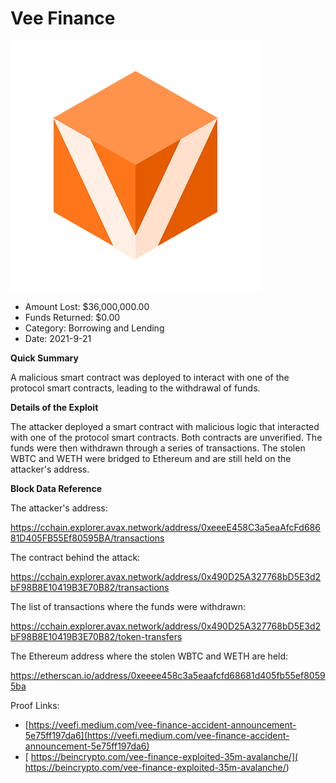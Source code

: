 # Vee Finance
![Vee Finance](/rektimages/Vee-Finance.png)
- Amount Lost: $36,000,000.00
- Funds Returned: $0.00
- Category: Borrowing and Lending
- Date: 2021-9-21

**Quick Summary**

A malicious smart contract was deployed to interact with one of the protocol smart contracts, leading to the withdrawal of funds.

  


 **Details of the Exploit**

The attacker deployed a smart contract with malicious logic that interacted with one of the protocol smart contracts. Both contracts are unverified. The funds were then withdrawn through a series of transactions. The stolen WBTC and WETH were bridged to Ethereum and are still held on the attacker's address.

  


 **Block Data Reference**

The attacker's address:

https://cchain.explorer.avax.network/address/0xeeeE458C3a5eaAfcFd68681D405FB55Ef80595BA/transactions

  


The contract behind the attack:

https://cchain.explorer.avax.network/address/0x490D25A327768bD5E3d2bF98B8E10419B3E70B82/transactions

  


The list of transactions where the funds were withdrawn:

https://cchain.explorer.avax.network/address/0x490D25A327768bD5E3d2bF98B8E10419B3E70B82/token-transfers

  


The Ethereum address where the stolen WBTC and WETH are held:

https://etherscan.io/address/0xeeee458c3a5eaafcfd68681d405fb55ef80595ba


Proof Links:
- [https://veefi.medium.com/vee-finance-accident-announcement-5e75ff197da6](https://veefi.medium.com/vee-finance-accident-announcement-5e75ff197da6)
- [ https://beincrypto.com/vee-finance-exploited-35m-avalanche/]( https://beincrypto.com/vee-finance-exploited-35m-avalanche/)


